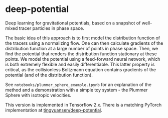 # deep-potential
Deep learning for gravitational potentials, based on a snapshot of well-mixed
tracer particles in phase space.

The basic idea of this approach is to first model the distribution function of
the tracers using a normalizing flow. One can then calculate gradients of the
distribution function at a large number of points in phase space. Then, we
find the potential that renders the distribution function stationary at these
points. We model the potential using a feed-forward neural network, which is
both extremely flexible and easily differentiable. This latter property is
critical, as the collisionless Boltzmann equation contains gradients of the
potential (and of the distribution function).

See `notebooks/plummer_sphere_example.ipynb` for an explanation of the method
and a demonstration with a simple toy system - the Plummer Sphere with
isotropic velocities.

This version is implemented in Tensorflow 2.x. There is a matching PyTorch
implementation at
[tingyuansen/deep-potential](https://github.com/tingyuansen/deep-potential).
